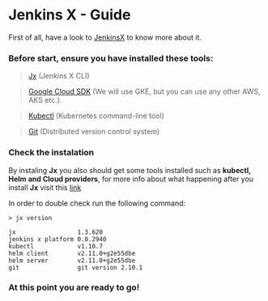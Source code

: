 # Jenkins X - Guide

First of all, have a look to [JenkinsX](https://jenkins-x.io) to know more about it.


### Before start, ensure you have installed these tools:

> [Jx](https://jenkins-x.io/getting-started/install/) (Jenkins X CLI)

> [Google Cloud SDK](https://cloud.google.com/sdk/docs/quickstarts) (We will use GKE, but you can use any other AWS, AKS etc.).

> [Kubectl](https://kubernetes.io/docs/tasks/tools/install-kubectl/) (Kubernetes command-line tool)

> [Git](https://git-scm.com/) (Distributed version control system)


### Check the instalation

By instaling **Jx** you also should get some tools installed such as **kubectl, Helm and Cloud providers**, for more info about what happening after you install **Jx** visit this [link](https://jenkins-x.io/getting-started/install-on-cluster-what-happens/)

In order to double check run the following command:

```
> jx version

jx                 1.3.620
jenkins x platform 0.0.2940
kubectl            v1.10.7
helm client        v2.11.0+g2e55dbe
helm server        v2.11.0+g2e55dbe
git                git version 2.10.1

```


### At this point you are ready to go!

